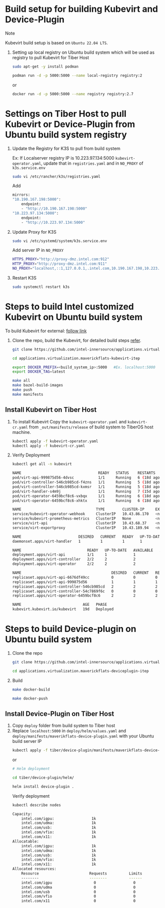 # Build setup for building Kubevirt and Device-Plugin
>[!Note]
Kubevirt build setup is based on `Ubuntu 22.04 LTS`.

1.  Setting up local registry on Ubuntu build system which will be used as registry to pull Kubevirt for Tiber Host
    ```sh
    sudo apt-get -y install podman

    podman run -d -p 5000:5000 --name local-registry registry:2
    ```
    or
    ```sh
    docker run -d -p 5000:5000 --name registry registry:2.7
    ```

# Settings on Tiber Host to pull Kubevirt or Device-Plugin from Ubuntu build system registry

1.  Update the Registry for K3S to pull from build system

    Ex: If Localserver registry IP is 10.223.97.134:5000 `kubevirt-operator.yaml`, update that in `registries.yaml` and in `NO_PROXY` of `k3s.service.env`
    ```sh
    sudo vi /etc/rancher/k3s/registries.yaml
    ```
    Add
    ```sh
    mirrors:
    "10.190.167.198:5000":
        endpoint:
        - "http://10.190.167.198:5000"
    "10.223.97.134:5000":
        endpoint:
        - "http://10.223.97.134:5000"
    ```

2.  Update Proxy for K3S
    ```sh
    sudo vi /etc/systemd/system/k3s.service.env
    ```
    Add server IP in `NO_PROXY`
    ```sh
    HTTPS_PROXY="http://proxy-dmz.intel.com:912"
    HTTP_PROXY="http://proxy-dmz.intel.com:911"
    NO_PROXY="localhost,::1,127.0.0.1,.intel.com,10.190.167.198,10.223.97.134"
    ```

3.  Restart K3S
    ```sh
    sudo systemctl restart k3s
    ```

# Steps to build Intel customized Kubevirt on Ubuntu build system

To build Kubevirt for external: [follow link](../docs/kubevirt-patch-qemu-sriov.md)


1.  Clone the repo, build the Kubevirt, for detailed build steps [refer](https://github.com/intel-innersource/applications.virtualization.maverickflats-kubevirt-itep/blob/v1.5.0/docs/build-the-builder.md).
    ```sh
    git clone https://github.com/intel-innersource/applications.virtualization.maverickflats-kubevirt-itep.git

    cd applications.virtualization.maverickflats-kubevirt-itep

    export DOCKER_PREFIX=<build_system_ip>:5000   #Ex. localhost:5000
    export DOCKER_TAG=latest

    make all
    make bazel-build-images
    make push
    make manifests
    ```
## Install Kubevirt on Tiber Host
1.  To install Kubevirt
    Copy the `kubevirt-operator.yaml` and `kubevirt-cr.yaml` from `_out/manifests/release` of build system to TiberOS host machine.
    ```sh
    kubectl apply -f kubevirt-operator.yaml
    kubectl apply -f kubevirt-cr.yaml
    ```

2.  Verify Deployment
    ```sh
    kubectl get all -n kubevirt

    NAME                                   READY   STATUS    RESTARTS      AGE
    pod/virt-api-999875d56-4dvsc           1/1     Running   6 (18d ago)   19d
    pod/virt-controller-546cb985cd-f4zns   1/1     Running   5 (18d ago)   19d
    pod/virt-controller-546cb985cd-kxmsr   1/1     Running   5 (18d ago)   19d
    pod/virt-handler-s4m9j                 1/1     Running   7 (15d ago)   19d
    pod/virt-operator-6459bcf8c6-vxbqx     1/1     Running   6 (18d ago)   19d
    pod/virt-operator-6459bcf8c6-xhktx     1/1     Running   6 (18d ago)   19d

    NAME                                  TYPE        CLUSTER-IP     EXTERNAL-IP   PORT(S)   AGE
    service/kubevirt-operator-webhook     ClusterIP   10.43.86.170   <none>        443/TCP   19d
    service/kubevirt-prometheus-metrics   ClusterIP   None           <none>        443/TCP   19d
    service/virt-api                      ClusterIP   10.43.68.37    <none>        443/TCP   19d
    service/virt-exportproxy              ClusterIP   10.43.189.94   <none>        443/TCP   19d

    NAME                          DESIRED   CURRENT   READY   UP-TO-DATE   AVAILABLE   NODE SELECTOR            AGE
    daemonset.apps/virt-handler   1         1         1       1            1           kubernetes.io/os=linux   19d

    NAME                              READY   UP-TO-DATE   AVAILABLE   AGE
    deployment.apps/virt-api          1/1     1            1           19d
    deployment.apps/virt-controller   2/2     2            2           19d
    deployment.apps/virt-operator     2/2     2            2           19d

    NAME                                         DESIRED   CURRENT   READY   AGE
    replicaset.apps/virt-api-6676df49cc          0         0         0       19d
    replicaset.apps/virt-api-999875d56           1         1         1       19d
    replicaset.apps/virt-controller-546cb985cd   2         2         2       19d
    replicaset.apps/virt-controller-54c7869f6c   0         0         0       19d
    replicaset.apps/virt-operator-6459bcf8c6     2         2         2       19d

    NAME                            AGE   PHASE
    kubevirt.kubevirt.io/kubevirt   19d   Deployed
    ```

# Steps to build Device-plugin on Ubuntu build system

1.  Clone the repo
    ```sh
    git clone https://github.com/intel-innersource/applications.virtualization.maverickflats-deviceplugin-itep.git

    cd applications.virtualization.maverickflats-deviceplugin-itep
    ```

2.  Build
    ```sh
    make docker-build

    make docker-push
    ```

## Install Device-Plugin on Tiber Host

1.  Copy `deploy` folder from build system to Tiber host
2.  Replace `localhost:5000` in `deploy/helm/values.yaml` and `deploy/manifests/maverikflats-device-plugin.yaml` with your Ubuntu build server IP
    ```sh
    kubectl apply -f tiber/device-plugin/manifests/maverikflats-device-plugin.yaml
    ```
    or
    ```sh
    # Helm deployment

    cd tiber/device-plugin/helm/

    helm install device-plugin .
    ```
    Verify deployment 
    ```sh
    kubectl describe nodes

    Capacity:
        intel.com/igpu:                 1k
        intel.com/udma:                 1k
        intel.com/usb:                  1k
        intel.com/vfio:                 1k
        intel.com/x11:                  1k
    Allocatable:
        intel.com/igpu:                 1k
        intel.com/udma:                 1k
        intel.com/usb:                  1k
        intel.com/vfio:                 1k
        intel.com/x11:                  1k
    Allocated resources:
        Resource                       Requests          Limits
        --------                       --------          ------
        intel.com/igpu                   0                 0
        intel.com/udma                   0                 0
        intel.com/usb                    0                 0
        intel.com/vfio                   0                 0
        intel.com/x11                    0                 0
    ```

